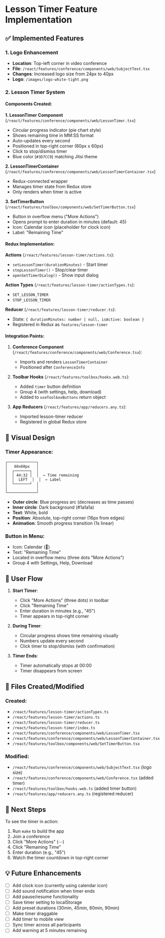 # Lesson Timer Feature Implementation

## ✅ Implemented Features

### 1. Logo Enhancement
- **Location**: Top-left corner in video conference
- **File**: `/react/features/conference/components/web/SubjectText.tsx`
- **Changes**: Increased logo size from 24px to 40px
- **Logo**: `/images/logo-white-tight.png`

### 2. Lesson Timer System

#### Components Created:

**1. LessonTimer Component** (`/react/features/conference/components/web/LessonTimer.tsx`)
- Circular progress indicator (pie chart style)
- Shows remaining time in MM:SS format  
- Auto-updates every second
- Positioned in top-right corner (60px x 60px)
- Click to stop/dismiss timer
- Blue color (`#3D7CC9`) matching Jitsi theme

**2. LessonTimerContainer** (`/react/features/conference/components/web/LessonTimerContainer.tsx`)
- Redux-connected wrapper
- Manages timer state from Redux store
- Only renders when timer is active

**3. SetTimerButton** (`/react/features/toolbox/components/web/SetTimerButton.tsx`)
- Button in overflow menu ("More Actions")
- Opens prompt to enter duration in minutes (default: 45)
- Icon: Calendar icon (placeholder for clock icon)
- Label: "Remaining Time"

#### Redux Implementation:

**Actions** (`/react/features/lesson-timer/actions.ts`):
- `setLessonTimer(durationMinutes)` - Start timer
- `stopLessonTimer()` - Stop/clear timer
- `openSetTimerDialog()` - Show input dialog

**Action Types** (`/react/features/lesson-timer/actionTypes.ts`):
- `SET_LESSON_TIMER`
- `STOP_LESSON_TIMER`

**Reducer** (`/react/features/lesson-timer/reducer.ts`):
- State: `{ durationMinutes: number | null, isActive: boolean }`
- Registered in Redux as `features/lesson-timer`

#### Integration Points:

1. **Conference Component** (`/react/features/conference/components/web/Conference.tsx`):
   - Imports and renders `LessonTimerContainer`
   - Positioned after `ConferenceInfo`

2. **Toolbar Hooks** (`/react/features/toolbox/hooks.web.ts`):
   - Added `timer` button definition
   - Group 4 (with settings, help, download)
   - Added to `useToolboxButtons` return object

3. **App Reducers** (`/react/features/app/reducers.any.ts`):
   - Imported lesson-timer reducer
   - Registered in global Redux store

## 🎨 Visual Design

### Timer Appearance:
```
┌─────────────┐
│   60x60px   │
│  ┌───────┐  │
│  │ 44:32 │  │  ← Time remaining
│  │  LEFT  │  │  ← Label
│  └───────┘  │
│             │
└─────────────┘
```

- **Outer circle**: Blue progress arc (decreases as time passes)
- **Inner circle**: Dark background (#1a1a1a)
- **Text**: White, bold
- **Position**: Absolute, top-right corner (16px from edges)
- **Animation**: Smooth progress transition (1s linear)

### Button in Menu:
- Icon: Calendar (📅)
- Text: "Remaining Time"
- Located in overflow menu (three dots "More Actions")
- Group 4 with Settings, Help, Download

## 🔄 User Flow

1. **Start Timer**:
   - Click "More Actions" (three dots) in toolbar
   - Click "Remaining Time"
   - Enter duration in minutes (e.g., "45")
   - Timer appears in top-right corner

2. **During Timer**:
   - Circular progress shows time remaining visually
   - Numbers update every second
   - Click timer to stop/dismiss (with confirmation)

3. **Timer Ends**:
   - Timer automatically stops at 00:00
   - Timer disappears from screen

## 📁 Files Created/Modified

### Created:
- `/react/features/lesson-timer/actionTypes.ts`
- `/react/features/lesson-timer/actions.ts`
- `/react/features/lesson-timer/reducer.ts`
- `/react/features/lesson-timer/index.ts`
- `/react/features/conference/components/web/LessonTimer.tsx`
- `/react/features/conference/components/web/LessonTimerContainer.tsx`
- `/react/features/toolbox/components/web/SetTimerButton.tsx`

### Modified:
- `/react/features/conference/components/web/SubjectText.tsx` (logo size)
- `/react/features/conference/components/web/Conference.tsx` (added timer)
- `/react/features/toolbox/hooks.web.ts` (added timer button)
- `/react/features/app/reducers.any.ts` (registered reducer)

## 🚀 Next Steps

To see the timer in action:
1. Run `make` to build the app
2. Join a conference
3. Click "More Actions" (⋯)
4. Click "Remaining Time"
5. Enter duration (e.g., "45")
6. Watch the timer countdown in top-right corner

## 💡 Future Enhancements

- [ ] Add clock icon (currently using calendar icon)
- [ ] Add sound notification when timer ends
- [ ] Add pause/resume functionality
- [ ] Save timer setting to localStorage
- [ ] Add preset durations (30min, 45min, 60min, 90min)
- [ ] Make timer draggable
- [ ] Add timer to mobile view
- [ ] Sync timer across all participants
- [ ] Add warning at 5 minutes remaining
